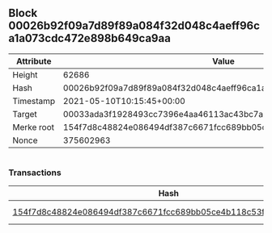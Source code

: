 ## Block 00026b92f09a7d89f89a084f32d048c4aeff96ca1a073cdc472e898b649ca9aa

Attribute | Value
--- | ---
Height | 62686
Hash | 00026b92f09a7d89f89a084f32d048c4aeff96ca1a073cdc472e898b649ca9aa
Timestamp | 2021-05-10T10:15:45+00:00
Target | 00033ada3f1928493cc7396e4aa46113ac43bc7ac52aab5d08e3934913716f64
Merke root | 154f7d8c48824e086494df387c6671fcc689bb05ce4b118c53fe10ccce37b1ff
Nonce | 375602963

```

```

### Transactions

Hash | Amount
--- | ---
[154f7d8c48824e086494df387c6671fcc689bb05ce4b118c53fe10ccce37b1ff](154f7d8c48824e086494df387c6671fcc689bb05ce4b118c53fe10ccce37b1ff.md) | 10.00000000 SKEPTI 
